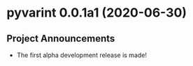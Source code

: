 # pyvarint 0.0.1a1 (2020-06-30)

## Project Announcements

- The first alpha development release is made!
